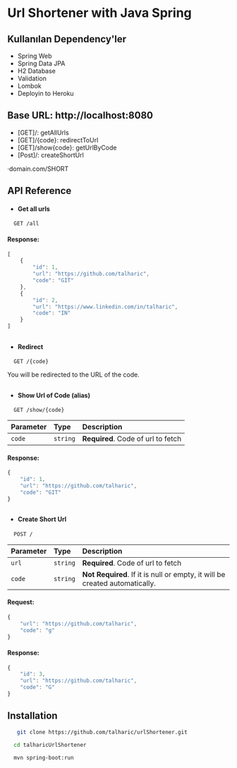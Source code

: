 # Url Shortener with Java Spring

## Kullanılan Dependency'ler

- Spring Web
- Spring Data JPA
- H2 Database
- Validation
- Lombok
- Deployin to Heroku

## Base URL: http://localhost:8080

- [GET]/: getAllUrls
- [GET]/{code}: redirectToUrl
- [GET]/show{code}: getUrlByCode
- [Post]/: createShortUrl

·domain.com/SHORT

## API Reference

- #### Get all urls

```http
  GET /all
```
#### Response:
```javascript
[
    {
        "id": 1,
        "url": "https://github.com/talharic",
        "code": "GIT"
    },
    {
        "id": 2,
        "url": "https://www.linkedin.com/in/talharic",
        "code": "IN"
    }
]
```
##

- #### Redirect

```http
  GET /{code}
```
You will be redirected to the URL of the code.

##

- #### Show Url of Code (alias)

```http
  GET /show/{code}
```

| Parameter | Type     | Description                       |
| :-------- | :------- | :-------------------------------- |
| `code`      | `string` | **Required**. Code of url to fetch |

#### Response:
```javascript
{
    "id": 1,
    "url": "https://github.com/talharic",
    "code": "GIT"
}
```
##

- #### Create Short Url

```http
  POST /
```

| Parameter | Type     | Description                       |
| :-------- | :------- | :-------------------------------- |
| `url`      | `string` | **Required**. Code of url to fetch |
| `code`      | `string` | **Not Required**. If it is null or empty, it will be created automatically. |

#### Request:
```javascript
{
    "url": "https://github.com/talharic",
    "code": "g"
}
```

#### Response:
```javascript
{
    "id": 3,
    "url": "https://github.com/talharic",
    "code": "G"
}
```

## Installation


```bash
   git clone https://github.com/talharic/urlShortener.git

  cd talharicUrlShortener

  mvn spring-boot:run
```
    
